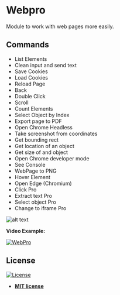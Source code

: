 # Webpro
Module to work with web pages more easily.

## Commands
<ul class="commands_readme">
    <li>List Elements</li>
    <li>Clean input and send text</li>
    <li>Save Cookies</li>
    <li>Load Cookies</li>
    <li>Reload Page</li>
    <li>Back</li>
    <li>Double Click</li>
    <li>Scroll</li>
    <li>Count Elements</li>
    <li>Select Object by Index</li>
    <li>Export page to PDF</li>
    <li>Open Chrome Headless</li>
    <li>Take screenshot from coordinates</li>
    <li>Get bounding rect</li>
    <li>Get location of an object</li>
    <li>Get size of and object</li>
    <li>Open Chrome developer mode</li>
    <li>See Console</li>
    <li>WebPage to PNG</li>
    <li>Hover Element</li>
    <li>Open Edge (Chromium)</li>
    <li>Click Pro</li>
    <li>Extract text Pro</li>
    <li>Select object Pro</li>
    <li>Change to iframe Pro</li>
</ul>

![alt text](https://raw.githubusercontent.com/rocketbot-cl/Webpro/master/example/webpro.png)

<strong>Video Example:</strong>

[![WebPro](https://img.youtube.com/vi/q3f0-kDs3_s/0.jpg)](https://www.youtube.com/watch?v=q3f0-kDs3_s "WebPro")


<h2>License</h2>

<p><a href="http://badges.mit-license.org" rel="nofollow"><img src="https://camo.githubusercontent.com/107590fac8cbd65071396bb4d04040f76cde5bde/687474703a2f2f696d672e736869656c64732e696f2f3a6c6963656e73652d6d69742d626c75652e7376673f7374796c653d666c61742d737175617265" alt="License" data-canonical-src="http://img.shields.io/:license-mit-blue.svg?style=flat-square" style="max-width:100%;"></a></p>

<ul>
  <li><strong><a href="http://opensource.org/licenses/mit-license.php" rel="nofollow">MIT license</a></strong></li>
</ul>  
